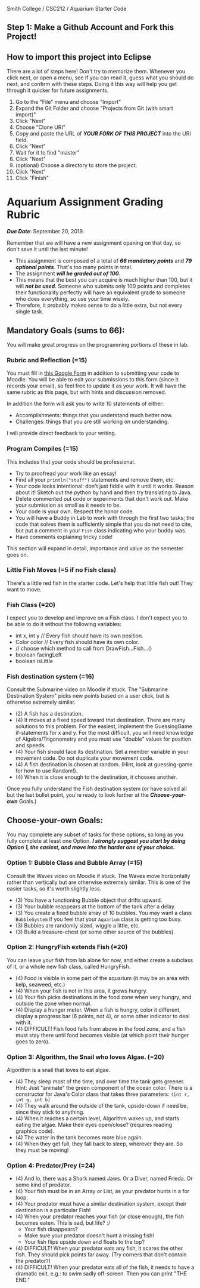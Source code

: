Smith College / CSC212 / Aquarium Starter Code

## Step 1: Make a Github Account and Fork this Project!

## How to import this project into Eclipse

There are a lot of steps here! Don't try to memorize them. Whenever you click next, or open a menu, see if you can read it, guess what you should do next, and confirm with these steps. Doing it this way will help you get through it quicker for future assignments.

1. Go to the "File" menu and choose "Import"
2. Expand the Git Folder and choose "Projects from Git (with smart import)"
3. Click "Next"
4. Choose "Clone URI"
5. Copy and paste the URL of ***YOUR FORK OF THIS PROJECT*** into the URI field.
6. Click "Next"
7. Wait for it to find "master"
8. Click "Next"
9. (optional) Choose a directory to store the project.
10. Click "Next"
11. Click "Finish"

# Aquarium Assignment Grading Rubric

***Due Date***: September 20, 2019.

Remember that we will have a new assignment opening on that day, so don't save it until the last minute!

- This assignment is composed of a total of ***66 mandatory points*** and ***79 optional points***. That's too many points in total.
- The assignment ***will be graded out of 100***. 
- This means that the best you can acquire is much higher than 100, but it will ***not be used***. Someone who submits only 100 points and completes their functionality perfectly will have an equivalent grade to someone who does everything, so use your time wisely.
- Therefore, it probably makes sense to do a little extra, but not every single task.

## Mandatory Goals (sums to 66):

You will make great progress on the programming portions of these in lab.

### Rubric and Reflection (=15)

You must fill in [this Google Form](https://forms.gle/PvC3hpVDGA5UXnRW6) in addition to submitting your code to Moodle. You will be able to edit your submissions to this form (since it records your email), so feel free to update it as your work. It will have the same rubric as this page, but with hints and discussion removed.

In addition the form will ask you to write 10 statements of either:
 - Accomplishments: things that you understand much better now.
 - Challenges: things that you are still working on understanding.

I will provide direct feedback to your writing.

### Program Compiles (=15)

This includes that your code should be professional. 
- Try to proofread your work like an essay! 
- Find all your ``println("stuff")`` statements and remove them, etc.
- Your code looks intentional: don't just fiddle with it until it works. Reason about it! Sketch out the python by hand and then try translating to Java.
- Delete commented out code or experiments that don't work out. Make your submission as small as it needs to be.
- Your code is your own. Respect the honor code.
- You will have a Buddy in Lab to work with through the first two tasks; the code that solves them is sufficiently simple that you do not need to cite, but put a comment in your ``Fish`` class indicating who your buddy was.
- Have comments explaining tricky code!

This section will expand in detail, importance and value as the semester goes on.

### Little Fish Moves (=5 if no Fish class)
There's a little red fish in the starter code. Let's help that little fish out! They want to move.

### Fish Class (=20)
I expect you to develop and improve on a Fish class. I don't expect you to be able to do it without the following variables:

- int x, int y // Every fish should have its own position.
- Color color // Every fish should have its own color.
- // choose which method to call from DrawFish...Fish...()
- boolean facingLeft
- boolean isLittle

### Fish destination system (=16)

Consult the Submarine video on Moodle if stuck. The "Submarine Destination System" picks new points based on a user click, but is otherwise extremely similar.

- (2) A fish has a destination. 
- (4) It moves at a fixed speed toward that destination. There are many solutions to this problem. For the easiest, implement the GuessingGame if-statements for x and y. For the most difficult, you will need knowledge of Algebra/Trigonometry and you must use "double" values for position and speeds.
- (4) Your fish should face its destination. Set a member variable in your movement code. Do not duplicate your movement code.
- (4) A fish destination is chosen at random. (Hint, look at guessing-game for how to use Random!).
- (4) When it is close enough to the destination, it chooses another.

Once you fully understand the Fish destination system (or have solved all but the last bullet point, you're ready to look further at the ***Choose-your-own*** Goals.)

## Choose-your-own Goals:

You may complete any subset of tasks for these options, so long as you fully complete at least one Option.
***I strongly suggest you start by doing Option 1, the easiest, and move into the harder one of your choice.***

### Option 1: Bubble Class and Bubble Array (=15)

Consult the Waves video on Moodle if stuck. The Waves move horizontally rather than vertically but are otherwise extremely similar. This is one of the easier tasks, so it's worth slightly less.

- (3) You have a functioning Bubble object that drifts upward.
- (3) Your bubble reappears at the bottom of the tank after a delay.
- (3) You create a fixed bubble array of 10 bubbles. You may want a class ``BubbleSystem`` if you feel that your ``Aquarium`` class is getting too busy.
- (3) Bubbles are randomly sized, wiggle a little, etc.
- (3) Build a treasure-chest (or some other source of the bubbles).

### Option 2: HungryFish extends Fish (=20)

You can leave your fish from lab alone for now, and either create a subclass of it, or a whole new fish class, called HungryFish.

- (4) Food is visible in some part of the aquarium (it may be an area with kelp, seaweed, etc.)
- (4) When your fish is not in this area, it grows hungry.
- (4) Your fish picks destinations in the food zone when very hungry, and outside the zone when normal.
- (4) Display a hunger meter. When a fish is hungry, color it different, display a progress bar (6 points, not 4), or some other indicator to deal with it.
- (4) DIFFICULT! Fish food falls from above in the food zone, and a fish must stay there until food becomes visible (at which point their hunger goes to zero).

### Option 3: Algorithm, the Snail who loves Algae. (=20)

Algorithm is a snail that loves to eat algae. 

- (4) They sleep most of the time, and over time the tank gets greener. Hint: Just "animate" the green component of the ocean color. There is a constructor for Java's Color class that takes three parameters: ``(int r, int g, int b)``
- (4) They walk around the outside of the tank, upside-down if need be, since they stick to anything.
- (4) When it reaches a certain level, Algorithm wakes up, and starts eating the algae. Make their eyes open/close? (requires reading graphics code).
- (4) The water in the tank becomes more blue again.
- (4) When they get full, they fall back to sleep, wherever they are. So they must be moving!

### Option 4: Predator/Prey (=24)
 - (4) And lo, there was a Shark named Jaws. Or a Diver, named Frieda. Or some kind of predator.
 - (4) Your fish must be in an Array or List, as your predator hunts in a for loop.
 - (4) Your predator must have a similar destination system, except their destination is a particular Fish!
 - (4) When your predator reaches your fish (or close enough), the fish becomes eaten. This is sad, but life? :/
     - Your fish disappears?
     - Make sure your predator doesn't hunt a missing fish!
     - Your fish flips upside down and floats to the top?
 - (4) DIFFICULT! When your predator eats any fish, it scares the other fish. They should pick points far away. (Try corners that don't contain the predator?)
 - (4) DIFFICULT! When your predator eats all of the fish, it needs to have a dramatic exit, e.g.: to swim sadly off-screen. Then you can print "THE END."
 
 

